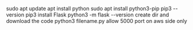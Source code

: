 sudo apt update
apt install python
sudo apt install python3-pip
pip3 --version
pip3 install Flask
python3 -m flask --version
create dir and download the code
python3 filename.py
allow 5000 port on aws side only
